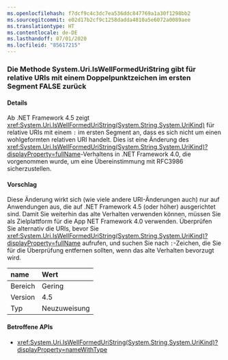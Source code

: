 ```yaml
---
ms.openlocfilehash: f7dcf9c4c3dc7ea536ddc847769a1a30f1298bb2
ms.sourcegitcommit: e02d17b2cf9c1258dadda4810a5e6072a0089aee
ms.translationtype: HT
ms.contentlocale: de-DE
ms.lasthandoff: 07/01/2020
ms.locfileid: "85617215"
---
```

### <a name="systemuriiswellformeduristring-method-returns-false-for-relative-uris-with-a-colon-char-in-first-segment"></a>Die Methode System.Uri.IsWellFormedUriString gibt für relative URIs mit einem Doppelpunktzeichen im ersten Segment FALSE zurück

#### <a name="details"></a>Details

Ab .NET Framework 4.5 zeigt <xref:System.Uri.IsWellFormedUriString(System.String,System.UriKind)> für relative URIs mit einem `:` im ersten Segment an, dass es sich nicht um einen wohlgeformten relativen URI handelt. Dies ist eine Änderung des <xref:System.Uri.IsWellFormedUriString(System.String,System.UriKind)?displayProperty=fullName>-Verhaltens in .NET Framework 4.0, die vorgenommen wurde, um eine Übereinstimmung mit RFC3986 sicherzustellen.

#### <a name="suggestion"></a>Vorschlag

Diese Änderung wirkt sich (wie viele andere URI-Änderungen auch) nur auf Anwendungen aus, die auf .NET Framework 4.5 (oder höher) ausgerichtet sind. Damit Sie weiterhin das alte Verhalten verwenden können, müssen Sie als Zielplattform für die App NET Framework 4.0 verwenden. Überprüfen Sie alternativ die URIs, bevor Sie <xref:System.Uri.IsWellFormedUriString(System.String,System.UriKind)?displayProperty=fullName> aufrufen, und suchen Sie nach `:`-Zeichen, die Sie für die Überprüfung entfernen sollten, wenn das alte Verhalten bevorzugt wird.

| name    | Wert       |
|:--------|:------------|
| Bereich   | Gering       |
| Version | 4.5         |
| Typ    | Neuzuweisung |

#### <a name="affected-apis"></a>Betroffene APIs

- <xref:System.Uri.IsWellFormedUriString(System.String,System.UriKind)?displayProperty=nameWithType>
